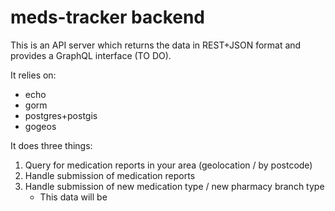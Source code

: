meds-tracker backend
====================

This is an API server which returns the data in REST+JSON format and provides 
a GraphQL interface (TO DO).

It relies on:
* echo
* gorm
* postgres+postgis
* gogeos

It does three things:
1. Query for medication reports in your area (geolocation / by postcode)
2. Handle submission of medication reports
3. Handle submission of new medication type / new pharmacy branch type
   * This data will be 